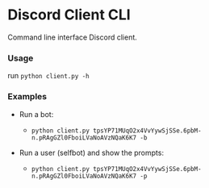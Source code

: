 # Discord Client CLI
Command line interface Discord client.

### Usage
run `python client.py -h`

### Examples
* Run a bot:
  * `python client.py tpsYP71MUqO2x4VvYywSjSSe.6pbM-n.pRAgGZl0FboiLVaNoAVzNQaK6K7 -b`

* Run a user (selfbot) and show the prompts:
  * `python client.py tpsYP71MUqO2x4VvYywSjSSe.6pbM-n.pRAgGZl0FboiLVaNoAVzNQaK6K7 -p`
